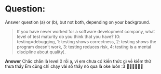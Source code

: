 # **Question:** 
Answer question (a) or (b), but not both, depending on your background.
> If you have never worked for a software development company, what level of test maturity do you think that you have? 
(0: testing=debugging, 1: testing shows correctness, 2: testing shows the program doesn’t work, 3: testing reduces risk, 4: testing is a mental discipline about quality).

**Answer**
Chắc chắn là level 0 rồi ạ, vì em chưa có kiến thức gì về kiểm thử thưa thầy
Em cũng chỉ chạy vài số thấy nó qua là oke luôn :3 🤦‍♀️🤦‍♀️🤦‍♀️